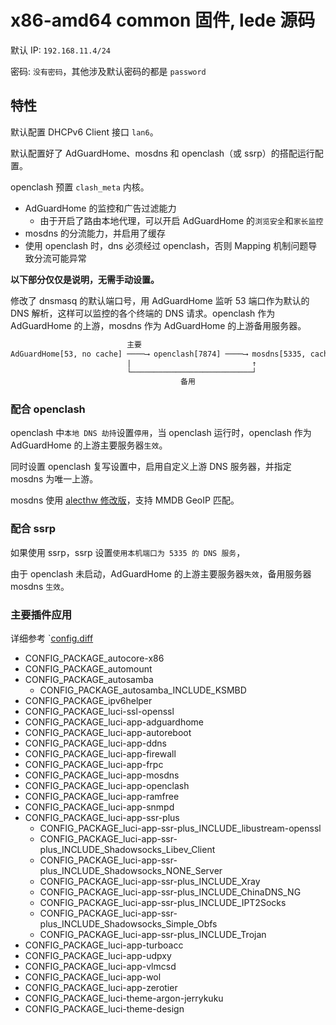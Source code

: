 # x86-amd64 common 固件, lede 源码

默认 IP: `192.168.11.4/24`

密码: `没有密码`，其他涉及默认密码的都是 `password`

## 特性

默认配置 DHCPv6 Client 接口 `lan6`。

默认配置好了 AdGuardHome、mosdns 和 openclash（或 ssrp）的搭配运行配置。

openclash 预置 `clash_meta` 内核。

- AdGuardHome 的监控和广告过滤能力
  - 由于开启了路由本地代理，可以开启 AdGuardHome 的`浏览安全`和`家长监控`
- mosdns 的分流能力，并启用了缓存
- 使用 openclash 时，dns 必须经过 openclash，否则 Mapping 机制问题导致分流可能异常

**以下部分仅仅是说明，无需手动设置。**

修改了 dnsmasq 的默认端口号，用 AdGuardHome 监听 53 端口作为默认的 DNS 解析，这样可以监控的各个终端的 DNS 请求。openclash 作为 AdGuardHome 的上游，mosdns 作为 AdGuardHome 的上游备用服务器。

``` txt
                          主要
AdGuardHome[53, no cache] ────⟶ openclash[7874] ────⟶ mosdns[5335, cache]
                          |                           ↑
                          └───────────────────────────┘
                                      备用
```

### 配合 openclash

openclash 中`本地 DNS 劫持`设置`停用`，当 openclash 运行时，openclash 作为 AdGuardHome 的上游主要服务器`生效`。

同时设置 openclash 复写设置中，启用自定义上游 DNS 服务器，并指定 mosdns 为唯一上游。

mosdns 使用 [alecthw 修改版](https://github.com/alecthw/mosdns)，支持 MMDB GeoIP 匹配。

### 配合 ssrp

如果使用 ssrp，ssrp 设置`使用本机端口为 5335 的 DNS 服务`，

由于 openclash 未启动，AdGuardHome 的上游主要服务器`失效`，备用服务器 mosdns `生效`。

### 主要插件应用

详细参考 `[config.diff](config.diff)

- CONFIG_PACKAGE_autocore-x86
- CONFIG_PACKAGE_automount
- CONFIG_PACKAGE_autosamba
  - CONFIG_PACKAGE_autosamba_INCLUDE_KSMBD
- CONFIG_PACKAGE_ipv6helper
- CONFIG_PACKAGE_luci-ssl-openssl
- CONFIG_PACKAGE_luci-app-adguardhome
- CONFIG_PACKAGE_luci-app-autoreboot
- CONFIG_PACKAGE_luci-app-ddns
- CONFIG_PACKAGE_luci-app-firewall
- CONFIG_PACKAGE_luci-app-frpc
- CONFIG_PACKAGE_luci-app-mosdns
- CONFIG_PACKAGE_luci-app-openclash
- CONFIG_PACKAGE_luci-app-ramfree
- CONFIG_PACKAGE_luci-app-snmpd
- CONFIG_PACKAGE_luci-app-ssr-plus
  - CONFIG_PACKAGE_luci-app-ssr-plus_INCLUDE_libustream-openssl
  - CONFIG_PACKAGE_luci-app-ssr-plus_INCLUDE_Shadowsocks_Libev_Client
  - CONFIG_PACKAGE_luci-app-ssr-plus_INCLUDE_Shadowsocks_NONE_Server
  - CONFIG_PACKAGE_luci-app-ssr-plus_INCLUDE_Xray
  - CONFIG_PACKAGE_luci-app-ssr-plus_INCLUDE_ChinaDNS_NG
  - CONFIG_PACKAGE_luci-app-ssr-plus_INCLUDE_IPT2Socks
  - CONFIG_PACKAGE_luci-app-ssr-plus_INCLUDE_Shadowsocks_Simple_Obfs
  - CONFIG_PACKAGE_luci-app-ssr-plus_INCLUDE_Trojan
- CONFIG_PACKAGE_luci-app-turboacc
- CONFIG_PACKAGE_luci-app-udpxy
- CONFIG_PACKAGE_luci-app-vlmcsd
- CONFIG_PACKAGE_luci-app-wol
- CONFIG_PACKAGE_luci-app-zerotier
- CONFIG_PACKAGE_luci-theme-argon-jerrykuku
- CONFIG_PACKAGE_luci-theme-design
